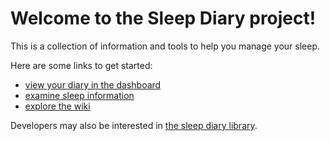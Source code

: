 # Welcome to the Sleep Diary project!

This is a collection of information and tools to help you manage your sleep.

Here are some links to get started:

* [view your diary in the dashboard](https://sleepdiary.github.io/dashboard/)
* [examine sleep information](https://github.com/sleepdiary/info)
* [explore the wiki](https://github.com/sleepdiary/info/wiki)

Developers may also be interested in [the sleep diary library](../library).
